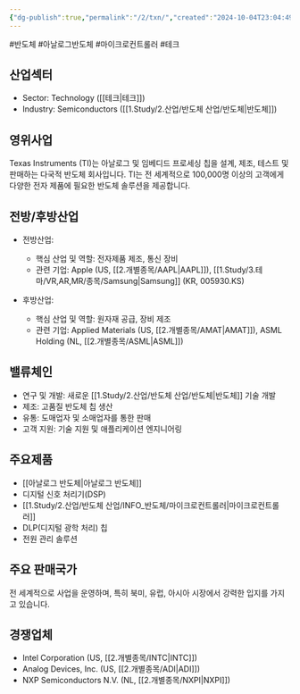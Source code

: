 ```yaml
---
{"dg-publish":true,"permalink":"/2/txn/","created":"2024-10-04T23:04:49.137+09:00","updated":"2025-07-10T10:44:22.684+09:00"}
---
```


#반도체 #아날로그반도체 #마이크로컨트롤러 #테크 

## 산업섹터

- Sector: Technology ([[테크\|테크]])
- Industry: Semiconductors ([[1.Study/2.산업/반도체 산업/반도체\|반도체]])

## 영위사업

Texas Instruments (TI)는 아날로그 및 임베디드 프로세싱 칩을 설계, 제조, 테스트 및 판매하는 다국적 반도체 회사입니다. TI는 전 세계적으로 100,000명 이상의 고객에게 다양한 전자 제품에 필요한 반도체 솔루션을 제공합니다.

## 전방/후방산업

- 전방산업:
    
    - 핵심 산업 및 역할: 전자제품 제조, 통신 장비
    - 관련 기업: Apple (US, [[2.개별종목/AAPL\|AAPL]]), [[1.Study/3.테마/VR,AR,MR/종목/Samsung\|Samsung]] (KR, 005930.KS)
    
- 후방산업:
    
    - 핵심 산업 및 역할: 원자재 공급, 장비 제조
    - 관련 기업: Applied Materials (US, [[2.개별종목/AMAT\|AMAT]]), ASML Holding (NL, [[2.개별종목/ASML\|ASML]])

## 밸류체인

- 연구 및 개발: 새로운 [[1.Study/2.산업/반도체 산업/반도체\|반도체]] 기술 개발
- 제조: 고품질 반도체 칩 생산
- 유통: 도매업자 및 소매업자를 통한 판매
- 고객 지원: 기술 지원 및 애플리케이션 엔지니어링

## 주요제품

- [[아날로그 반도체\|아날로그 반도체]]
- 디지털 신호 처리기(DSP)
- [[1.Study/2.산업/반도체 산업/INFO_반도체/마이크로컨트롤러\|마이크로컨트롤러]]
- DLP(디지털 광학 처리) 칩
- 전원 관리 솔루션

## 주요 판매국가

전 세계적으로 사업을 운영하며, 특히 북미, 유럽, 아시아 시장에서 강력한 입지를 가지고 있습니다.

## 경쟁업체

- Intel Corporation (US, [[2.개별종목/INTC\|INTC]])
- Analog Devices, Inc. (US, [[2.개별종목/ADI\|ADI]])
- NXP Semiconductors N.V. (NL, [[2.개별종목/NXPI\|NXPI]])